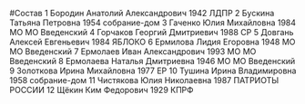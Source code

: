 #Состав
1 Бородин Анатолий Александрович 1942 ЛДПР
2 Бускина Татьяна Петровна 1954 собрание-дом
3 Гаченко Юлия Михайловна 1984 МО МО Введенский
4 Горчаков Георгий Дмитриевич 1988 СР
5 Довгань Алексей Евгеньевич 1984 ЯБЛОКО
6 Ермилова Лидия Егоровна 1948 МО МО Введенский
7 Ермолаев Иван Александрович 1993 МО МО Введенский
8 Ермолаева Наталья Дмитриевна 1946 МО МО Введенский
9 Золоткова Ирина Михайловна 1977 ЕР
10 Тушина Ирина Владимировна 1958 собрание-дом
11 Чистякова Юлия Николаевна 1987 ПАТРИОТЫ РОССИИ
12 Щёкин Ким Федорович 1929 КПРФ
